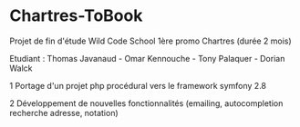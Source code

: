 # Chartres-ToBook

Projet de fin d'étude Wild Code School 1ère promo Chartres (durée 2 mois)

Etudiant : Thomas Javanaud - Omar Kennouche - Tony Palaquer - Dorian Walck

1 Portage d'un projet php procédural vers le framework symfony 2.8

2 Développement de nouvelles fonctionnalités (emailing, autocompletion recherche adresse, notation)

